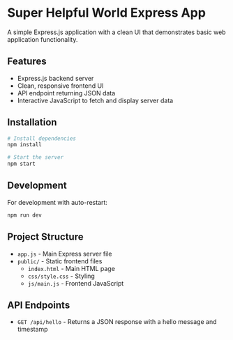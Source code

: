 # Super Helpful World Express App

A simple Express.js application with a clean UI that demonstrates basic web application functionality.

## Features

- Express.js backend server
- Clean, responsive frontend UI
- API endpoint returning JSON data
- Interactive JavaScript to fetch and display server data

## Installation

```bash
# Install dependencies
npm install

# Start the server
npm start
```

## Development

For development with auto-restart:

```bash
npm run dev
```

## Project Structure

- `app.js` - Main Express server file
- `public/` - Static frontend files
  - `index.html` - Main HTML page
  - `css/style.css` - Styling
  - `js/main.js` - Frontend JavaScript

## API Endpoints

- `GET /api/hello` - Returns a JSON response with a hello message and timestamp

